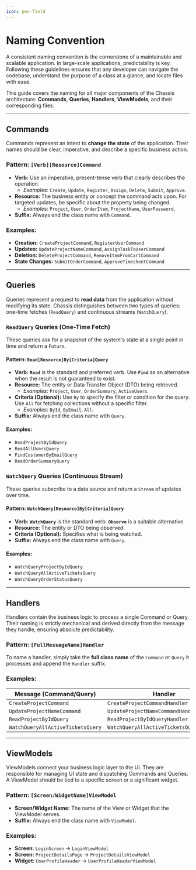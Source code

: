 ```yaml
---
icon: pen-field
---
```


# Naming Convention

A consistent naming convention is the cornerstone of a maintainable and scalable application. In large-scale applications, predictability is key. Following these guidelines ensures that any developer can navigate the codebase, understand the purpose of a class at a glance, and locate files with ease.

This guide covers the naming for all major components of the Chassis architecture: **Commands**, **Queries**, **Handlers**, **ViewModels**, and their corresponding files.

***

## Commands

Commands represent an intent to **change the state** of the application. Their names should be clear, imperative, and describe a specific business action.

### Pattern: `[Verb][Resource]Command`

* **Verb:** Use an imperative, present-tense verb that clearly describes the operation.
  * _Examples:_ `Create`, `Update`, `Register`, `Assign`, `Delete`, `Submit`, `Approve`.
* **Resource:** The business entity or concept the command acts upon. For targeted updates, be specific about the property being changed.
  * _Examples:_ `Project`, `User`, `OrderItem`, `ProjectName`, `UserPassword`.
* **Suffix:** Always end the class name with `Command`.

### Examples:

* **Creation:** `CreateProjectCommand`, `RegisterUserCommand`
* **Updates:** `UpdateProjectNameCommand`, `AssignTaskToUserCommand`
* **Deletion:** `DeleteProjectCommand`, `RemoveItemFromCartCommand`
* **State Changes:** `SubmitOrderCommand`, `ApproveTimesheetCommand`

***

## Queries

Queries represent a request to **read data** from the application without modifying its state. Chassis distinguishes between two types of queries: one-time fetches (`ReadQuery`) and continuous streams (`WatchQuery`).

### `ReadQuery` Queries (One-Time Fetch)

These queries ask for a snapshot of the system's state at a single point in time and return a `Future`.

#### Pattern: `Read[Resource]By[Criteria]Query`

* **Verb:** **`Read`** is the standard and preferred verb. Use **`Find`** as an alternative when the result is not guaranteed to exist.
* **Resource:** The entity or Data Transfer Object (DTO) being retrieved.
  * _Examples:_ `Project`, `User`, `OrderSummary`, `ActiveUsers`.
* **Criteria (Optional):** Use `By` to specify the filter or condition for the query. Use `All` for fetching collections without a specific filter.
  * _Examples:_ `ById`, `ByEmail`, `All`.
* **Suffix:** Always end the class name with `Query`.

#### Examples:

* `ReadProjectByIdQuery`
* `ReadAllUsersQuery`
* `FindCustomerByEmailQuery`
* `ReadOrderSummaryQuery`

### `WatchQuery` Queries (Continuous Stream)

These queries subscribe to a data source and return a `Stream` of updates over time.

#### Pattern: `WatchQuery[Resource]By[Criteria]Query`

* **Verb:** **`WatchQuery`** is the standard verb. **`Observe`** is a suitable alternative.
* **Resource:** The entity or DTO being observed.
* **Criteria (Optional):** Specifies what is being watched.
* **Suffix:** Always end the class name with `Query`.

#### Examples:

* `WatchQueryProjectByIdQuery`
* `WatchQueryAllActiveTicketsQuery`
* `WatchQueryOrderStatusQuery`

***

## Handlers

Handlers contain the business logic to process a single Command or Query. Their naming is strictly mechanical and derived directly from the message they handle, ensuring absolute predictability.

### Pattern: `[FullMessageName]Handler`

To name a handler, simply take the **full class name** of the `Command` or `Query` it processes and append the `Handler` suffix.

### Examples:

| Message (Command/Query)           | Handler                                  |
| --------------------------------- | ---------------------------------------- |
| `CreateProjectCommand`            | `CreateProjectCommandHandler`            |
| `UpdateProjectNameCommand`        | `UpdateProjectNameCommandHandler`        |
| `ReadProjectByIdQuery`            | `ReadProjectByIdQueryHandler`            |
| `WatchQueryAllActiveTicketsQuery` | `WatchQueryAllActiveTicketsQueryHandler` |

***

## ViewModels

ViewModels connect your business logic layer to the UI. They are responsible for managing UI state and dispatching Commands and Queries. A ViewModel should be tied to a specific screen or a significant widget.

### Pattern: `[Screen/WidgetName]ViewModel`

* **Screen/Widget Name:** The name of the View or Widget that the ViewModel serves.
* **Suffix:** Always end the class name with `ViewModel`.

### Examples:

* **Screen:** `LoginScreen` -> `LoginViewModel`
* **Screen:** `ProjectDetailsPage` -> `ProjectDetailsViewModel`
* **Widget:** `UserProfileHeader` -> `UserProfileHeaderViewModel`
